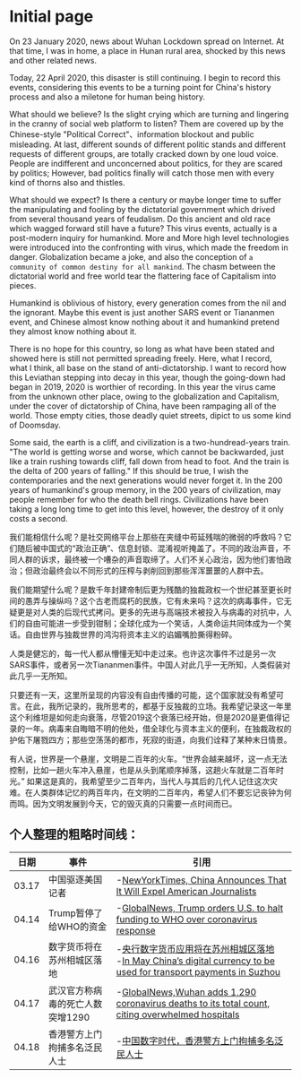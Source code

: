 # Initial page

On 23 January 2020, news about Wuhan Lockdown spread on Internet. At that time, I was in home, a place in Hunan rural area, shocked by this news and other related news.

Today, 22 April 2020, this disaster is still continuing. I begin to record this events, considering this events to be a turning point for China's history process and also a miletone for human being history.

What should we believe? Is the slight crying which are turning and lingering in the cranny of social web platform to listen? Them are covered up by the Chinese-style "Political Correct"、information blockout and public misleading. At last, different sounds of different politic stands and different requests of different groups, are totally cracked down by one loud voice. People are indifferent and unconcerned about politics, for they are scared by politics; However, bad politics finally will catch those men with every kind of thorns also and thistles.

What should we expect? Is there a century or maybe longer time to suffer the manipulating and fooling by the dictatorial government which drived from several thousand years of feudalism. Do this ancient and old race which wagged forward still have a future? This virus events, actually is a post-modern inquiry for humankind. More and More high level technologies were introduced into the confronting with virus, which made the freedom in danger. Globalization became a joke, and also the conception of `a community of common destiny for all mankind`. The chasm between the dictatorial world and free world tear the flattering face of Capitalism into pieces.

Humankind is oblivious of history, every generation comes from the nil and the ignorant. Maybe this event is just another SARS event or Tiananmen event, and Chinese almost know nothing about it and humankind pretend they almost know nothing about it.

There is no hope for this country, so long as what have been stated and showed here is still not permitted spreading freely. Here, what I record, what I think, all base on the stand of anti-dictatorship. I want to record how this Leviathan stepping into decay in this year, though the going-down had began in 2019, 2020 is worthier of recording. In this year the virus came from the unknown other place, owing to the globalization and Capitalism, under the cover of dictatorship of China, have been rampaging all of the world. Those empty cities, those deadly quiet streets, dipict to us some kind of Doomsday.

Some said, the earth is a cliff, and civilization is a two-hundread-years train.  "The world is getting worse and worse, which cannot be backwarded, just like a train rushing towards cliff, fall down from head to foot. And the train is the delta of 200 years of falling." If this should be true, I wish the contemporaries and the next generations would never forget it. In the 200 years of humankind's group memory, in the 200 years of civilization, may people remember for who the death bell rings. Civilizations have been taking a long long time to get into this level, however, the destroy of it only costs a second.

我们能相信什么呢？是社交网络平台上那些在夹缝中苟延残喘的微弱的呼救吗？它们随后被中国式的“政治正确”、信息封锁、混淆视听掩盖了。不同的政治声音，不同人群的诉求，最终被一个嘈杂的声音取缔了。人们不关心政治，因为他们害怕政治；但政治最终会以不同形式的压榨与剥削回到那些浑浑噩噩的人群中去。

我们能期望什么呢？是数千年封建帝制后更为残酷的独裁政权一个世纪甚至更长时间的愚弄与操纵吗？这个古老而腐朽的民族，它有未来吗？这次的病毒事件，它无疑更是对人类的后现代式拷问。更多的先进与高端技术被投入与病毒的对抗中，人们的自由可能进一步受到钳制；全球化成为一个笑话，人类命运共同体成为一个笑话。自由世界与独裁世界的鸿沟将资本主义的谄媚嘴脸撕得粉碎。

人类是健忘的，每一代人都从懵懂无知中走过来。也许这次事件不过是另一次SARS事件，或者另一次Tiananmen事件。中国人对此几乎一无所知，人类假装对此几乎一无所知。

只要还有一天，这里所呈现的内容没有自由传播的可能，这个国家就没有希望可言。在此，我所记录的，我所思考的，都基于反独裁的立场。我希望记录这一年里这个利维坦是如何走向衰落，尽管2019这个衰落已经开始，但是2020是更值得记录的一年。病毒来自晦暗不明的他处，借全球化与资本主义的便利，在独裁政权的护佑下屠戮四方；那些空荡荡的都市，死寂的街道，向我们诠释了某种末日情景。

有人说，世界是一个悬崖，文明是二百年的火车。“世界会越来越坏，这一点无法控制，比如一趟火车冲入悬崖，也是从头到尾顺序掉落，这趟火车就是二百年时光。” 如果这是真的，我希望至少二百年内，当代人与其后的几代人记住这次灾难。在人类群体记忆的两百年内，在文明的二百年内，希望人们不要忘记丧钟为何而鸣。因为文明发展到今天，它的毁灭真的只需要一点时间而已。

## 个人整理的粗略时间线：
| 日期 | 事件 |         引用|
| -- | --| --|
|03.17 |中国驱逐美国记者 | -[NewYorkTimes, China Announces That It Will Expel American Journalists](https://www.nytimes.com/2020/03/17/business/media/china-expels-american-journalists.html)|
|04.14 |Trump暂停了给WHO的资金| -[GlobalNews, Trump orders U.S. to halt funding to WHO over coronavirus response](https://globalnews.ca/news/6818210/trump-halts-us-funding-who-coronavirus/) |
|04.16 |数字货币将在苏州相城区落地| -[央行数字货币应用将在苏州相城区落地](http://www.nbd.com.cn/articles/2020-04-16/1425918.html)<br> -[In May China’s digital currency to be used for transport payments in Suzhou](https://www.ledgerinsights.com/china-digital-currency-transport-payments-in-suzhou/)|
|04.17 |武汉官方称病毒的死亡人数突增1290|-[GlobalNews,Wuhan adds 1,290 coronavirus deaths to its total count, citing overwhelmed hospitals](https://globalnews.ca/news/6831122/coronavirus-wuhan-death-toll-up/)|
|04.18 |香港警方上门拘捕多名泛民人士| -[中国数字时代，香港警方上门拘捕多名泛民人士](https://chinadigitaltimes.net/chinese/2020/04/%e5%be%b7%e5%9b%bd%e4%b9%8b%e5%a3%b0%ef%bd%9c%e9%a6%99%e6%b8%af%e8%ad%a6%e6%96%b9%e4%b8%8a%e9%97%a8%e6%8b%98%e6%8d%95%e5%a4%9a%e5%90%8d%e6%b3%9b%e6%b0%91%e4%ba%ba%e5%a3%ab/)
